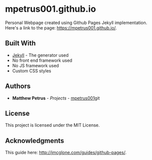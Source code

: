 # mpetrus001.github.io

Personal Webpage created using Github Pages Jekyll implementation. Here's a link to the page: https://mpetrus001.github.io/.

## Built With

- [Jekyll](https://jekyllrb.com/) - The generator used
- No front end framework used
- No JS framework used
- Custom CSS styles

## Authors

- **Matthew Petrus** - _Projects_ - [mpetrus001](https://github.com/mpetrus001)git

## License

This project is licensed under the MIT License.

## Acknowledgments

This guide here: http://jmcglone.com/guides/github-pages/.
